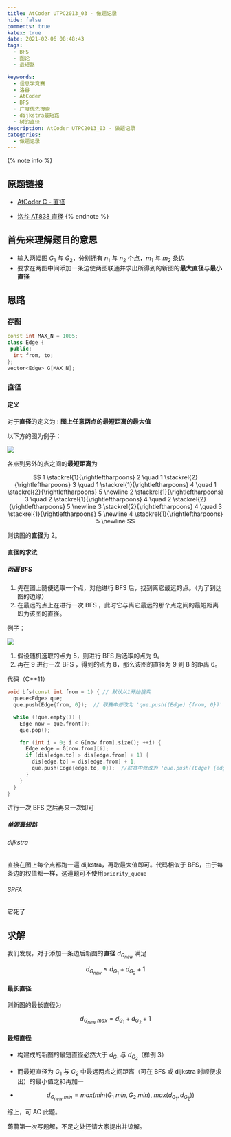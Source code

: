 ```yaml
---
title: AtCoder UTPC2013_03 - 做题记录
hide: false
comments: true
katex: true
date: 2021-02-06 08:48:43
tags:
  - BFS
  - 图论
  - 最短路

keywords:
  - 信息学竞赛
  - 洛谷
  - AtCoder
  - BFS
  - 广度优先搜索
  - dijkstra最短路
  - 树的直径
description: AtCoder UTPC2013_03 - 做题记录
categories:
  - 做题记录
---
```


{% note info %}

## 原题链接

- [AtCoder C - 直径](https://atcoder.jp/contests/utpc2013/tasks/utpc2013_03)

- [洛谷 AT838 直径](https://www.luogu.com.cn/problem/AT838)
  {% endnote %}

## 首先来理解题目的意思

- 输入两幅图 $G_{1}$ 与 $G_{2}$，分别拥有 $n_{1}$ 与 $n_{2}$ 个点，$m_{1}$ 与 $m_{2}$ 条边
- 要求在两图中间添加一条边使两图联通并求出所得到的新图的**最大直径**与**最小直径**

## 思路

### 存图

```cpp
const int MAX_N = 1005;
class Edge {
 public:
  int from, to;
};
vector<Edge> G[MAX_N];
```

### 直径

#### 定义

对于**直径**的定义为 : **图上任意两点的最短距离的最大值**

以下方的图为例子：

![](https://cdn-bmyjacks-io.oss-accelerate.aliyuncs.com/img/20210208211002.png?x-oss-process=style/img)

各点到另外的点之间的**最短距离**为

$$
1 \stackrel{1}{\rightleftharpoons} 2 \quad
1 \stackrel{2}{\rightleftharpoons} 3 \quad
1 \stackrel{1}{\rightleftharpoons} 4 \quad
1 \stackrel{2}{\rightleftharpoons} 5 \newline
2 \stackrel{1}{\rightleftharpoons} 3 \quad
2 \stackrel{1}{\rightleftharpoons} 4 \quad
2 \stackrel{2}{\rightleftharpoons} 5 \newline
3 \stackrel{2}{\rightleftharpoons} 4 \quad
3 \stackrel{1}{\rightleftharpoons} 5 \newline
4 \stackrel{1}{\rightleftharpoons} 5 \newline
$$

则该图的**直径**为 $2$。

#### 直径的求法

##### 两遍 BFS

1. 先在图上随便选取一个点，对他进行 BFS 后，找到离它最远的点。（为了到达图的边缘）
2. 在最远的点上在进行一次 BFS ，此时它与离它最远的那个点之间的最短距离即为该图的直径。

例子：

![](https://cdn-bmyjacks-io.oss-accelerate.aliyuncs.com/img/20210208211126.png?x-oss-process=style/img)

1. 假设随机选取的点为 $5$，则进行 BFS 后选取的点为 $9$。
2. 再在 $9$ 进行一次 BFS ，得到的点为 $8$，那么该图的直径为 $9$ 到 $8$ 的距离 $6$。

代码（C++11）

```cpp
void bfs(const int from = 1) { // 默认从1开始搜索
  queue<Edge> que;
  que.push(Edge{from, 0});  // 联赛中修改为 'que.push((Edge) {from, 0})'

  while (!que.empty()) {
    Edge now = que.front();
    que.pop();

    for (int i = 0; i < G[now.from].size(); ++i) {
      Edge edge = G[now.from][i];
      if (dis[edge.to] > dis[edge.from] + 1) {
        dis[edge.to] = dis[edge.from] + 1;
        que.push(Edge{edge.to, 0});  //联赛中修改为 'que.push((Edge) {edge.to, 0})'
      }
    }
  }
}
```

进行一次 BFS 之后再来一次即可

##### 单源最短路

###### dijkstra

直接在图上每个点都跑一遍 dijkstra，再取最大值即可。代码相似于 BFS，由于每条边的权值都一样，这道题可不使用`priority_queue`

###### SPFA

它死了

## 求解

我们发现，对于添加一条边后新图的**直径** $d_{G_{new}}$ 满足

$$
d_{G_{new}} \leq d_{G_{1}} + d_{G_{2}} + 1
$$

#### 最长直径

则新图的最长直径为

$$
d_{G_{new} \ max} = d_{G_{1}} + d_{G_{2}} + 1
$$

#### 最短直径

- 构建成的新图的最短直径必然大于 $d_{G_{1}}$ 与 $d_{G_{2}}$（样例 3）

- 而最短直径为 $G_{1}$ 与 $G_{2}$ 中最远两点之间距离（可在 BFS 或 dijkstra 时顺便求出）的最小值之和再加一

- $$
  d_{G_{new} \ min} = max(min(G_{1} \ min, G_{2} \ min), \ max(d_{G_{1}}, d_{G_{2}}))
  $$

综上，可 AC 此题。

蒟蒻第一次写题解，不足之处还请大家提出并谅解。
